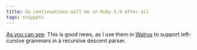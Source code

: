 ```yaml
---
title: So continuations will be in Ruby 1.9 after all
tags: snippets
---
```


[As you can see](http://svn.ruby-lang.org/cgi-bin/viewvc.cgi?view=rev&revision=12380). This is good news, as I use them in [Walrus](http://walrus.wincent.com/) to support left-cursive grammars in a recursive descent parser.

